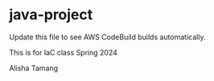 # java-project
Update this file to see AWS CodeBuild builds automatically.

This is for IaC class Spring 2024

Alisha Tamang


